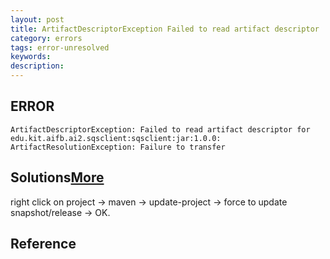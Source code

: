 ```yaml
---
layout: post
title: ArtifactDescriptorException Failed to read artifact descriptor
category: errors
tags: error-unresolved
keywords: 
description: 
---
```


## ERROR

```
ArtifactDescriptorException: Failed to read artifact descriptor for edu.kit.aifb.ai2.sqsclient:sqsclient:jar:1.0.0: ArtifactResolutionException: Failure to transfer 
```


## Solutions[More](http://stackoverflow.com/questions/10729394/artifactdescriptorexception-failed-to-read-artifact-descriptor-maven-error?rq=1)

right click on project -> maven -> update-project -> force to update snapshot/release -> OK. 

## Reference